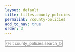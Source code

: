 ```yaml
---
layout: default
title: titles.county_policies
permalink: /county-policies
add_to_nav: true
order: 3
---
```

<script src="{{ '/assets/js/policies.js' | content_tag }}"></script>

<input
  class="js-county-filter rounded-full border border-gray-300
  hover:border-gray-400 focus:outline-none focus:border-gray-700 px-4 py-2 w-64"
  placeholder="{% t county_policies.search_by_county %}"
/>

<ul class="js-policies">

</ul>
